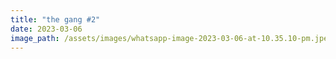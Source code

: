 ```yaml
---
title: "the gang #2"
date: 2023-03-06
image_path: /assets/images/whatsapp-image-2023-03-06-at-10.35.10-pm.jpeg
---
```

